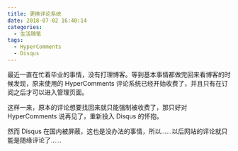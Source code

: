 ```yaml
---
title: 更换评论系统
date: 2018-07-02 16:40:14
categories:
  - 生活随笔
tags:
  - HyperComments
  - Disqus
---
```


最近一直在忙着毕业的事情，没有打理博客。等到基本事情都做完回来看博客的时候发现，原来使用的 HyperComments 评论系统已经开始收费了，并且只有在订阅之后才可以进入管理页面。

这样一来，原本的评论想要找回来就只能强制被收费了，那只好对 HyperComments 说再见了，重新投入 Disqus 的怀抱。

然而 Disqus 在国内被屏蔽，这也是没办法的事情，所以……以后网站的评论就只能是随缘评论了……